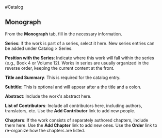 #Catalog
## Monograph

From the **Monograph** tab, fill in the necessary information.

**Series**: If the work is part of a series, select it here. New series entries can be added under Catalog > Series.

**Position with the Series**: Indicate where this work will fall within the series (e.g., Book 4 or Volume 12). Works in series are usually organized in the reverse order, keeping the current content at the front.

**Title and Summary**: This is required for the catalog entry.

**Subtitle**: This is optional and will appear after a the title and a colon.

**Abstract**: Include the work's abstract here.

**List of Contributors**: Include all contributors here, including authors, translators, etc. Use the **Add Contributor** link to add new people.

**Chapters**: If the work consists of separately authored chapters, include them here. Use the **Add Chapter** link to add new ones. Use the **Order** link to re-organize how the chapters are listed.



